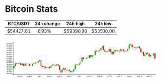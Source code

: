 # Bitcoin Stats

BTC/USDT|24h change|24h high|24h low|
|---|---|---|---|
|$54427.61|-6.93%|$59398.90|$53500.00|

<img src="./chart.svg">
